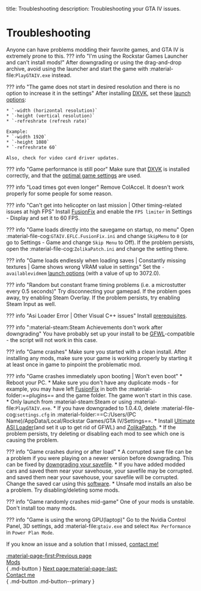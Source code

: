 title: Troubleshooting
description: Troubleshooting your GTA IV issues.

# Troubleshooting
Anyone can have problems modding their favorite games, and GTA IV is extremely prone to this.
??? info "I'm using the Rockstar Games Launcher and can't install mods!"
    After downgrading or using the drag-and-drop archive, avoid using the launcher and start the game with :material-file:`PlayGTAIV.exe` instead.

??? info "The game does not start in desired resolution and there is no option to increase it in the settings"
    After installing [DXVK](optimization.md), set these [launch options](../additional-setup/#launch-options):

    * `-width (horizontal resolution)`
    * `-height (vertical resolution)`
    * `-refreshrate (refresh rate)`

    Example:
    * `-width 1920`
    * `-height 1080`
    * `-refreshrate 60`

    Also, check for video card driver updates.

??? info "Game performance is still poor"
    Make sure that [DXVK](optimization.md) is installed correctly, and that the [optimal game settings](../additional-setup/#optimal-game-settings) are used.

??? info "Load times got even longer"
    Remove ColAccel. It doesn't work properly for some people for some reason.

??? info "Can't get into helicopter on last mission | Other timing-related issues at high FPS"
    Install [FusionFix](essential-modding/fusionfix.md) and enable the `FPS limiter` in Settings - Display and set it to 60 FPS.

??? info "Game loads directly into the savegame on startup, no menu"
    Open :material-file-cog:`GTAIV.EFLC.FusionFix.ini` and change `SkipMenu` to `0` (or go to Settings - Game and change `Skip Menu` to Off). If the problem persists, open the :material-file-cog:`ZolikaPatch.ini` and change the setting there.

??? info "Game loads endlessly when loading saves | Constantly missing textures | Game shows wrong VRAM value in settings"
    Set the `-availablevidmem` [launch options](../additional-setup/#launch-options) (with a value of up to 3072.0).

??? info "Random but constant frame timing problems (i.e. a microstutter every 0.5 seconds)"
    Try disconnecting your gamepad. If the problem goes away, try enabling Steam Overlay. If the problem persists, try enabling Steam Input as well.

??? info "Asi Loader Error | Other Visual C++ issues"
    Install [prerequisites](index.md).

??? info ":material-steam:Steam Achievements don't work after downgrading"
    You have probably set up your install to be [GFWL](../multiplayer/#games-for-windows-live)-compatible - the script will not work in this case.

??? info "Game crashes"
    Make sure you started with a clean install. After installing any mods, make sure your game is working properly by starting it at least once in game to pinpoint the problematic mod.

??? info "Game crashes immediately upon booting | Won't even boot"
    * Reboot your PC.
    * Make sure you don't have any duplicate mods - for example, you may have left [FusionFix](essential-modding/fusionfix.md) in both the :material-folder:==plugins== and the game folder. The game won't start in this case.
    * Only launch from :material-steam:Steam or using :material-file:`PlayGTAIV.exe`.
    * If you have downgraded to 1.0.4.0, delete :material-file-cog:`settings.cfg` in :material-folder:==C:/Users/(PC Name)/AppData/Local/Rockstar Games/GTA IV/Settings==.
    * Install [Ultimate ASI Loader](../mod-dependencies/#ultimate-asi-loader)(and set it up to get rid of GFWL) and [ZolikaPatch](essential-modding/zolikapatch.md).
    * If the problem persists, try deleting or disabling each mod to see which one is causing the problem.

??? info "Game crashes during or after load"
    * A corrupted save file can be a problem if you were playing on a newer version before downgrading. This can be fixed by [downgrading your savefile](../downgrading/#downgrading-the-savefile).
    * If you have added modded cars and saved them near your savehouse, your savefile may be corrupted. and saved them near your savehouse, your savefile will be corrupted. Change the saved car using this [software](https://x3t-infinity.com/GTAIV_SE).
    * Unsafe mod installs an also be a problem. Try disabling/deleting some mods.

??? info "Game randomly crashes mid-game"
    One of your mods is unstable. Don't install too many mods.

??? info "Game is using the wrong GPU(laptop)"
    Go to the Nvidia Control Panel, 3D settings, add :material-file:`gtaiv.exe` and select `Max Performance` in `Power Plan Mode`.

If you know an issue and a solution that I missed, [contact me!](contact-me.md)

[:material-page-first:Previous page <br>Mods</br>](extras/mods.md){ .md-button } [Next page:material-page-last: <br>Contact me</br>](contact-me.md){ .md-button .md-button--primary }